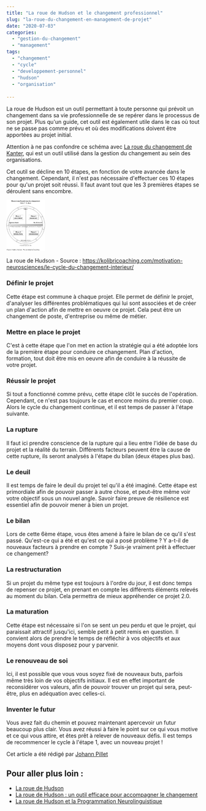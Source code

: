 ```yaml
---
title: "La roue de Hudson et le changement professionnel"
slug: "la-roue-du-changement-en-management-de-projet"
date: "2020-07-03"
categories: 
  - "gestion-du-changement"
  - "management"
tags: 
  - "changement"
  - "cycle"
  - "developpement-personnel"
  - "hudson"
  - "organisation"

---
```


La roue de Hudson est un outil permettant à toute personne qui prévoit un changement dans sa vie professionnelle de se repérer dans le processus de son projet. Plus qu'un guide, cet outil est également utile dans le cas où tout ne se passe pas comme prévu et où des modifications doivent être apportées au projet initial.

Attention à ne pas confondre ce schéma avec [La roue du changement de Kanter](https://keskec.fr/management/johann/3282/), qui est un outil utilisé dans la gestion du changement au sein des organisations.

Cet outil se décline en 10 étapes, en fonction de votre avancée dans le changement. Cependant, il n'est pas nécessaire d'effectuer ces 10 étapes pour qu'un projet soit réussi. Il faut avant tout que les 3 premières étapes se déroulent sans encombre.

<img src="cycles_hudson3.jpeg" alt="cycles_hudson3" style="zoom:33%;" />

La roue de Hudson - Source : https://kolibricoaching.com/motivation-neurosciences/le-cycle-du-changement-interieur/

### Définir le projet

Cette étape est commune à chaque projet. Elle permet de définir le projet, d'analyser les différentes problématiques qui lui sont associées et de créer un plan d'action afin de mettre en oeuvre ce projet. Cela peut être un changement de poste, d'entreprise ou même de métier.

### Mettre en place le projet

C'est à cette étape que l'on met en action la stratégie qui a été adoptée lors de la première étape pour conduire ce changement. Plan d'action, formation, tout doit être mis en oeuvre afin de conduire à la réussite de votre projet.

### Réussir le projet

Si tout a fonctionné comme prévu, cette étape clôt le succès de l'opération. Cependant, ce n'est pas toujours le cas et encore moins du premier coup. Alors le cycle du changement continue, et il est temps de passer à l'étape suivante.

### La rupture

Il faut ici prendre conscience de la rupture qui a lieu entre l'idée de base du projet et la réalité du terrain. Différents facteurs peuvent être la cause de cette rupture, ils seront analysés à l'étape du bilan (deux étapes plus bas).

### Le deuil

Il est temps de faire le deuil du projet tel qu'il a été imaginé. Cette étape est primordiale afin de pouvoir passer à autre chose, et peut-être même voir votre objectif sous un nouvel angle. Savoir faire preuve de résilience est essentiel afin de pouvoir mener à bien un projet.

### Le bilan

Lors de cette 6ème étape, vous êtes amené à faire le bilan de ce qu'il s'est passé. Qu'est-ce qui a été et qu'est ce qui a posé problème ? Y a-t-il de nouveaux facteurs à prendre en compte ? Suis-je vraiment prêt à effectuer ce changement?

### La restructuration

Si un projet du même type est toujours à l'ordre du jour, il est donc temps de repenser ce projet, en prenant en compte les différents éléments relevés au moment du bilan. Cela permettra de mieux appréhender ce projet 2.0.

### La maturation

Cette étape est nécessaire si l'on se sent un peu perdu et que le projet, qui paraissait attractif jusqu'ici, semble petit à petit remis en question. Il convient alors de prendre le temps de réfléchir à vos objectifs et aux moyens dont vous disposez pour y parvenir.

### Le renouveau de soi

Ici, il est possible que vous vous soyez fixé de nouveaux buts, parfois même très loin de vos objectifs initiaux. Il est en effet important de reconsidérer vos valeurs, afin de pouvoir trouver un projet qui sera, peut-être, plus en adéquation avec celles-ci.

### Inventer le futur

Vous avez fait du chemin et pouvez maintenant apercevoir un futur beaucoup plus clair. Vous avez réussi à faire le point sur ce qui vous motive et ce qui vous attire, et êtes prêt à relever de nouveaux défis. Il est temps de recommencer le cycle à l'étape 1, avec un nouveau projet !

Cet article a été rédigé par [Johann Pillet](https://www.linkedin.com/search/results/all/?keywords=johann%20pillet&origin=RICH_QUERY_SUGGESTION&position=2&searchId=072783a2-4a8e-4119-b076-66889ba5f202&sid=TsT) 

## Pour aller plus loin :

- [La roue de Hudson](https://www.prospactive.com/la-roue-de-hudson/)
- [La roue de Hudson : un outil efficace pour accompagner le changement](https://www.lja.fr/fiches-pratiques/management-et-rh/la-roue-de-hudson-un-outil-efficace-pour-accompagner-le-changement-527815.php)
- [La roue de Hudson et la Programmation Neurolinguistique](https://www.intuitive-process.com/roue-de-hudson-pnl/#:~:text=Qu'est%2Dce%20que%20la,se%20pr%C3%A9parer%20%C3%A0%20la%20transition.)

